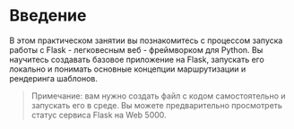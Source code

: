 # Введение

В этом практическом занятии вы познакомитесь с процессом запуска работы с Flask - легковесным веб - фреймворком для Python. Вы научитесь создавать базовое приложение на Flask, запускать его локально и понимать основные концепции маршрутизации и рендеринга шаблонов.

> Примечание: вам нужно создать файл с кодом самостоятельно и запускать его в среде. Вы можете предварительно просмотреть статус сервиса Flask на Web 5000.
